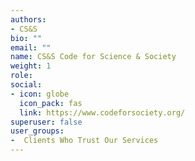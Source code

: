 ```yaml
---
authors:
- CS&S
bio: ""
email: ""
name: CS&S Code for Science & Society
weight: 1
role: 
social:
- icon: globe
  icon_pack: fas
  link: https://www.codeforsociety.org/
superuser: false
user_groups:
-  Clients Who Trust Our Services
---
```

